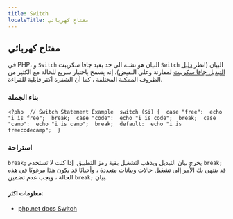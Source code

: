 ```yaml
---
title: Switch
localeTitle: مفتاح كهربائي
---
```

## مفتاح كهربائي

في PHP، و `Switch` البيان هو تشبه الى حد بعيد جافا سكريبت `Switch` البيان (انظر [دليل التبديل جافا سكريبت](/javascript/switch-statements) لمقارنة وعلى النقيض). إنه يسمح باختبار سريع للحالة مع الكثير من الظروف الممكنة المختلفة ، كما أن الشفرة أكثر قابلية للقراءة.

### بناء الجملة

 `<?php 
    // Switch Statement Example 
    switch ($i) { 
        case "free": 
            echo "i is free"; 
            break; 
        case "code": 
            echo "i is code"; 
            break; 
        case "camp": 
            echo "i is camp"; 
            break; 
        default: 
            echo "i is freecodecamp"; 
    } 
` 

### استراحة

`break;` يخرج بيان التبديل ويذهب لتشغيل بقية رمز التطبيق. إذا كنت لا تستخدم `break;` قد ينتهي بك الأمر إلى تشغيل حالات وبيانات متعددة ، وأحيانًا قد يكون هذا مرغوبًا في هذه الحالة ، ويجب عدم تضمين `break;` بيان.

#### معلومات اكثر:

*   [php.net docs Switch](https://secure.php.net/manual/en/control-structures.switch.php)